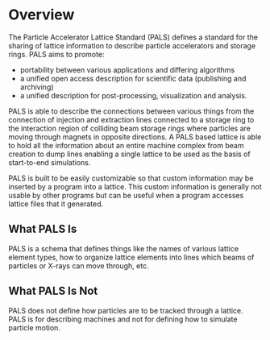 # Overview

The Particle Accelerator Lattice Standard (PALS) defines a standard for the sharing of lattice information to describe
particle accelerators and storage rings. PALS aims to promote:

 - portability between various applications and differing algorithms
 - a unified open access description for scientific data (publishing and archiving)
 - a unified description for post-processing, visualization and analysis.

PALS is able to describe the connections between various things
from the connection of injection and extraction lines connected to a storage ring to the interaction region
of colliding beam storage rings where particles are moving through magnets in opposite directions. A PALS
based lattice is able to
hold all the information about an entire machine complex from beam creation to dump lines enabling a 
single lattice to be used as the basis of start-to-end simulations.

PALS is built to be easily customizable so that custom information may be inserted by a program into a lattice.
This custom information is generally not usable by other programs but can be useful when a program accesses
lattice files that it generated. 


## What PALS Is

PALS is a schema that defines things like the names of various lattice element types, how to organize lattice
elements into lines which beams of particles or X-rays can move through, etc. 

## What PALS Is Not

PALS does not define how particles are to be tracked through a lattice. PALS is for describing machines and
not for defining how to simulate particle motion. 
